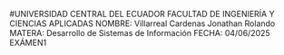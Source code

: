 #UNIVERSIDAD CENTRAL DEL ECUADOR
FACULTAD DE INGENIERÍA Y CIENCIAS APLICADAS
NOMBRE: Villarreal Cardenas Jonathan Rolando
MATERA: Desarrollo de Sistemas de Información
FECHA: 04/06/2025
EXÁMEN1
